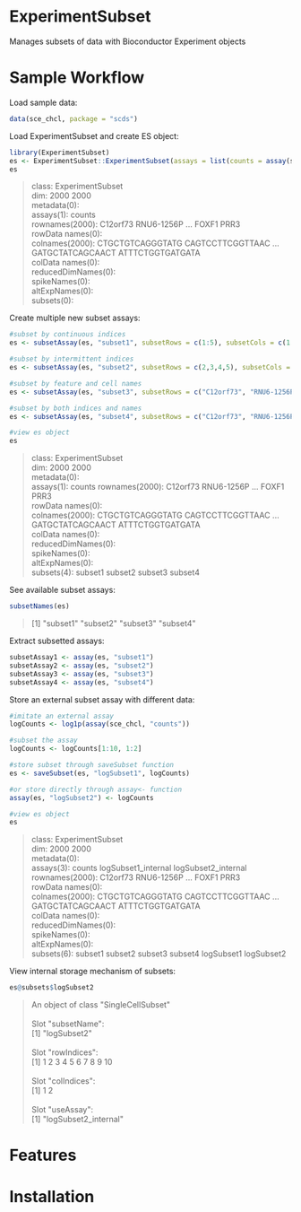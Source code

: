 # ExperimentSubset
Manages subsets of data with Bioconductor Experiment objects

# Sample Workflow
Load sample data:
```r
data(sce_chcl, package = "scds")
```

Load ExperimentSubset and create ES object:
```r
library(ExperimentSubset)
es <- ExperimentSubset::ExperimentSubset(assays = list(counts = assay(sce_chcl, "counts")))
es
```
<blockquote>
class: ExperimentSubset </br>
dim: 2000 2000 </br>
metadata(0):</br>
assays(1): counts</br>
rownames(2000): C12orf73 RNU6-1256P ... FOXF1 PRR3</br>
rowData names(0):</br>
colnames(2000): CTGCTGTCAGGGTATG CAGTCCTTCGGTTAAC ... GATGCTATCAGCAACT ATTTCTGGTGATGATA</br>
colData names(0):</br>
reducedDimNames(0):</br>
spikeNames(0):</br>
altExpNames(0):</br>
subsets(0): 
</blockquote>

Create multiple new subset assays:
```r
#subset by continuous indices
es <- subsetAssay(es, "subset1", subsetRows = c(1:5), subsetCols = c(1:3))

#subset by intermittent indices
es <- subsetAssay(es, "subset2", subsetRows = c(2,3,4,5), subsetCols = c(4,5,6))

#subset by feature and cell names
es <- subsetAssay(es, "subset3", subsetRows = c("C12orf73", "RNU6-1256P", "RN7SL749P", "RNU6-157P"), subsetCols = c("CTGCTGTCAGGGTATG", "CAGTCCTTCGGTTAAC"))

#subset by both indices and names
es <- subsetAssay(es, "subset4", subsetRows = c("C12orf73", "RNU6-1256P", "RN7SL749P", "RNU6-157P"), subsetCols = c(1:10))

#view es object
es
```
<blockquote>
class: ExperimentSubset</br>
dim: 2000 2000 </br>
metadata(0):</br>
assays(1): counts
rownames(2000): C12orf73 RNU6-1256P ... FOXF1 PRR3</br>
rowData names(0):</br>
colnames(2000): CTGCTGTCAGGGTATG CAGTCCTTCGGTTAAC ... GATGCTATCAGCAACT ATTTCTGGTGATGATA</br>
colData names(0):</br>
reducedDimNames(0):</br>
spikeNames(0):</br>
altExpNames(0):</br>
subsets(4): subset1 subset2 subset3 subset4
</blockquote>

See available subset assays:
```r
subsetNames(es)
```
>[1] "subset1" "subset2" "subset3" "subset4"

Extract subsetted assays:
```r
subsetAssay1 <- assay(es, "subset1")
subsetAssay2 <- assay(es, "subset2")
subsetAssay3 <- assay(es, "subset3")
subsetAssay4 <- assay(es, "subset4")
```

Store an external subset assay with different data:
```r
#imitate an external assay
logCounts <- log1p(assay(sce_chcl, "counts"))

#subset the assay
logCounts <- logCounts[1:10, 1:2]

#store subset through saveSubset function
es <- saveSubset(es, "logSubset1", logCounts)

#or store directly through assay<- function
assay(es, "logSubset2") <- logCounts

#view es object
es
```
<blockquote>
class: ExperimentSubset</br>
dim: 2000 2000</br>
metadata(0):</br>
assays(3): counts logSubset1_internal logSubset2_internal</br>
rownames(2000): C12orf73 RNU6-1256P ... FOXF1 PRR3</br>
rowData names(0):</br>
colnames(2000): CTGCTGTCAGGGTATG CAGTCCTTCGGTTAAC ... GATGCTATCAGCAACT ATTTCTGGTGATGATA</br>
colData names(0):</br>
reducedDimNames(0):</br>
spikeNames(0):</br>
altExpNames(0):</br>
subsets(6): subset1 subset2 subset3 subset4 logSubset1 logSubset2
</blockquote>

View internal storage mechanism of subsets:
```r
es@subsets$logSubset2
```
<blockquote>
An object of class "SingleCellSubset"</br></br>
Slot "subsetName":</br>
[1] "logSubset2"</br></br>
Slot "rowIndices":</br>
 [1]  1  2  3  4  5  6  7  8  9 10</br></br>
Slot "colIndices":</br>
[1] 1 2</br></br>
Slot "useAssay":</br>
[1] "logSubset2_internal"
</blockquote>

# Features

# Installation
